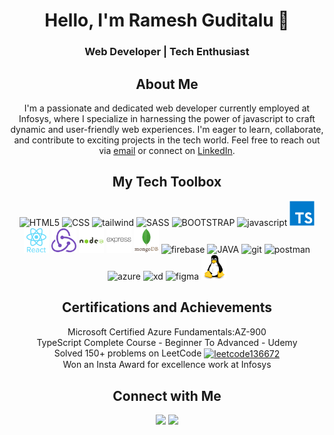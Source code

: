 <div align="center">
  <h1>Hello, I'm Ramesh Guditalu 👋</h1>
  <h3>Web Developer | Tech Enthusiast</h3>
</div>

<div align="center">
  <h2>About Me</h2>
  <p>
    I'm a passionate and dedicated web developer currently employed at Infosys, where I specialize in harnessing the power of javascript to craft dynamic and user-friendly web experiences. I'm eager to learn, collaborate, and contribute to exciting projects in the tech world. Feel free to reach out via <a href="mailto:rameshsw17@gmail.com">email</a> or connect on <a href="https://www.linkedin.com/in/ramesh-guditalu-0a39ab217/">LinkedIn</a>.
  </p>
</div>

<div align="center">
  <h2>My Tech Toolbox</h2>
  <img src="https://www.vectorlogo.zone/logos/w3_html5/w3_html5-icon.svg" alt="HTML5" width="40" height="40"/>
  <img src="https://www.vectorlogo.zone/logos/w3_css/w3_css-icon.svg" alt="CSS" width="40" height="40"/>
  <img src="https://www.vectorlogo.zone/logos/tailwindcss/tailwindcss-icon.svg" alt="tailwind" width="40" height="40" />  
  <img src="https://cdn.jsdelivr.net/gh/devicons/devicon/icons/sass/sass-original.svg" alt="SASS" width="40" height="40"/>
  <img src="https://cdn.jsdelivr.net/gh/devicons/devicon/icons/bootstrap/bootstrap-plain.svg" alt="BOOTSTRAP" width="40" height="40"/>
  <img src="https://cdn.jsdelivr.net/gh/devicons/devicon/icons/javascript/javascript-original.svg" alt="javascript" width="40" height="40"/>
  <img src="https://raw.githubusercontent.com/devicons/devicon/master/icons/typescript/typescript-original.svg" alt="typescript" width="40" height="40"/>
  <img src="https://raw.githubusercontent.com/devicons/devicon/master/icons/react/react-original-wordmark.svg" alt="react" width="40" height="40" /> 
  <img src="https://raw.githubusercontent.com/devicons/devicon/master/icons/redux/redux-original.svg" alt="redux" width="40" height="40" />
  <img src="https://raw.githubusercontent.com/devicons/devicon/master/icons/nodejs/nodejs-original-wordmark.svg" alt="nodejs" width="40" height="40" />
  <img src="https://raw.githubusercontent.com/devicons/devicon/master/icons/express/express-original-wordmark.svg" alt="express" width="40" height="40"/>
  <img src="https://raw.githubusercontent.com/devicons/devicon/master/icons/mongodb/mongodb-original-wordmark.svg" alt="mongodb" width="40" height="40" />
  <img src="https://cdn.jsdelivr.net/gh/devicons/devicon/icons/firebase/firebase-plain.svg" alt="firebase" width="40" height="40"/>
  <img src="https://user-images.githubusercontent.com/25181517/117201156-9a724800-adec-11eb-9a9d-3cd0f67da4bc.png" alt="JAVA" width="40" height="40"/> 
  <img src="https://www.vectorlogo.zone/logos/git-scm/git-scm-icon.svg" alt="git" width="40" height="40" />
  <img src="https://www.vectorlogo.zone/logos/getpostman/getpostman-icon.svg" alt="postman" width="40" height="40" />
  <img src="https://www.vectorlogo.zone/logos/microsoft_azure/microsoft_azure-icon.svg" alt="azure" width="40" height="40"/>
  <img src="https://cdn.worldvectorlogo.com/logos/adobe-xd.svg" alt="xd" width="40" height="40"/>
  <img src="https://www.vectorlogo.zone/logos/figma/figma-icon.svg" alt="figma" width="40" height="40" /> 
  <img src="https://raw.githubusercontent.com/devicons/devicon/master/icons/linux/linux-original.svg" alt="linux" width="40" height="40" /> 
</div>

<div align="center">
  <h2>Certifications and Achievements</h2>
  Microsoft Certified Azure Fundamentals:AZ-900<br>
  TypeScript Complete Course - Beginner To Advanced - Udemy<br>
  Solved 150+ problems on LeetCode <a href="https://www.leetcode.com/leetcode136672" target="blank"><img align="center" src="https://raw.githubusercontent.com/rahuldkjain/github-profile-readme-generator/master/src/images/icons/Social/leet-code.svg" alt="leetcode136672" height="20" width="20" /></a> <br>
  Won an Insta Award for excellence work at Infosys<br>
</div>

<div align="center">
  <h2>Connect with Me</h2>
  <a href="mailto:rameshsw17@gmail.com"><img src="https://img.shields.io/badge/Email-rameshsw17%40gmail.com-blue?style=flat&logo=gmail"></a>
  <a href="https://www.linkedin.com/in/ramesh-guditalu-0a39ab217/"><img src="https://img.shields.io/badge/LinkedIn-Connect-blue?style=flat&logo=linkedin"></a>
</div>
